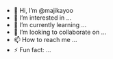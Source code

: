 - 👋 Hi, I’m @majikayoo
- 👀 I’m interested in ...
- 🌱 I’m currently learning ...
- 💞️ I’m looking to collaborate on ...
- 📫 How to reach me ...
- ⚡ Fun fact: ...

<!---
majikayoo/majikayoo is a ✨ special ✨ repository because its `README.md` (this file) appears on your GitHub profile.
You can click the Preview link to take a look at your changes.
--->
